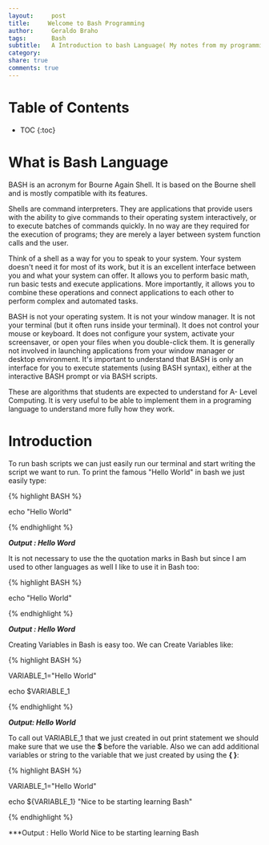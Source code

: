 ```yaml
---
layout:     post
title:     Welcome to Bash Programming 
author:     Geraldo Braho
tags: 		Bash
subtitle:  	A Introduction to bash Language( My notes from my programming language class)
category:  
share: true
comments: true
---
```

<!-- Start Writing Below in Markdown -->

# Table of Contents

* TOC
{:toc}





# What is Bash Language

BASH is an acronym for Bourne Again Shell. It is based on the Bourne shell and is mostly compatible with its features.

Shells are command interpreters. They are applications that provide users with the ability to give commands to their operating system interactively, or to execute batches of commands quickly. In no way are they required for the execution of programs; they are merely a layer between system function calls and the user.

Think of a shell as a way for you to speak to your system. Your system doesn't need it for most of its work, but it is an excellent interface between you and what your system can offer. It allows you to perform basic math, run basic tests and execute applications. More importantly, it allows you to combine these operations and connect applications to each other to perform complex and automated tasks.

BASH is not your operating system. It is not your window manager. It is not your terminal (but it often runs inside your terminal). It does not control your mouse or keyboard. It does not configure your system, activate your screensaver, or open your files when you double-click them. It is generally not involved in launching applications from your window manager or desktop environment. It's important to understand that BASH is only an interface for you to execute statements (using BASH syntax), either at the interactive BASH prompt or via BASH scripts.


These are algorithms that students are expected to understand  for A- Level Computing. It is very useful to be able to implement them in a programing language to understand more fully how they work.



# Introduction

To run bash scripts we can just easily run our terminal and start writing the script we want to run.
To print the famous "Hello World" in bash we just easily type:


{% highlight BASH %}

echo "Hello World"

{% endhighlight %}

***Output : Hello Word***




It is not necessary to use the the quotation marks in Bash but since I am used to other languages as well I like to use it in Bash too:



{% highlight BASH %}

echo "Hello World"

{% endhighlight %}

***Output : Hello Word***



Creating Variables in Bash is easy too. We can Create Variables like:

{% highlight BASH %}

VARIABLE_1="Hello World"

echo $VARIABLE_1


{% endhighlight %}

***Output: Hello World***


To call out VARIABLE_1 that we just created in out print statement we should make sure that we use the **$** before the variable.
Also we can add additional variables or string to the variable that we just created by using the **{ }**:



{% highlight BASH %}

VARIABLE_1="Hello World"

echo ${VARIABLE_1} "Nice to be starting learning Bash"


{% endhighlight %}


***Output : Hello World Nice to be starting learning Bash
